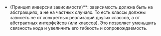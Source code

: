 - (Принцип инверсии зависимости)**: зависимость должна быть на абстракциях, а не на частных случаях. То есть классы должны зависеть не от конкретных реализаций других классов, а от абстрактных интерфейсов (или классов). Это позволяет уменьшить связность кода и увеличить его гибкость и сопровождаемость.
